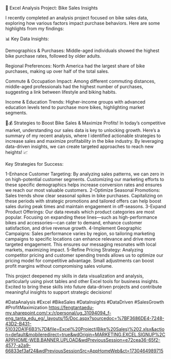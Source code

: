 🚴 Excel Analysis Project: Bike Sales Insights

I recently completed an analysis project focused on bike sales data, exploring how various factors impact purchase behaviors. Here are some highlights from my findings:

📊 Key Data Insights:

Demographics & Purchases: Middle-aged individuals showed the highest bike purchase rates, followed by older adults.

Regional Preferences: North America had the largest share of bike purchases, making up over half of the total sales.

Commute & Occupation Impact: Among different commuting distances, middle-aged professionals had the highest number of purchases, suggesting a link between lifestyle and biking habits.

Income & Education Trends: Higher-income groups with advanced education levels tend to purchase more bikes, highlighting market segments.

🚴💰 Strategies to Boost Bike Sales & Maximize Profits!
In today’s competitive market, understanding our sales data is key to unlocking growth. Here’s a summary of my recent analysis, where I identified actionable strategies to increase sales and maximize profitability in the bike industry. By leveraging data-driven insights, we can create targeted approaches to reach new heights! 📈

Key Strategies for Success:

1-Enhance Customer Targeting:
By analyzing sales patterns, we can zero in on high-potential customer segments. Customizing our marketing efforts to these specific demographics helps increase conversion rates and ensures we reach our most valuable customers.
2-Optimize Seasonal Promotions:
Sales trends show clear seasonal spikes in bike purchases. Capitalizing on these periods with strategic promotions and tailored offers can help boost sales during peak times and maintain engagement in off-seasons.
3-Expand Product Offerings:
Our data reveals which product categories are most popular. Focusing on expanding these lines—such as high-performance bikes and accessories—can cater to demand, enhance customer satisfaction, and drive revenue growth.
4-Implement Geographic Campaigns:
Sales performance varies by region, so tailoring marketing campaigns to specific locations can enhance relevance and drive more targeted engagement. This ensures our messaging resonates with local markets, maximizing impact.
5-Refine Pricing Strategy:
Analyzing competitor pricing and customer spending trends allows us to optimize our pricing model for competitive advantage. Small adjustments can boost profit margins without compromising sales volume.

This project deepened my skills in data visualization and analysis, particularly using pivot tables and other Excel tools for business insights. Excited to bring these skills into future data-driven projects and contribute meaningful insights to support strategic decisions!

#DataAnalysis #Excel #BikeSales #DataInsights #DataDriven #SalesGrowth #ProfitMaximization
https://fengtantaedu-my.sharepoint.com/:x:/r/personal/ug_31094094_f-eng_tanta_edu_eg/_layouts/15/Doc.aspx?sourcedoc=%7BF3686DE4-7248-43D2-B431-51032DA1F6B3%7D&file=Excel%20Project(Bike%20Sales)%202.xlsx&action=default&mobileredirect=true&wdOrigin=MARKETING.EXCEL.SIGNUP%2CAPPHOME-WEB.BANNER.UPLOAD&wdPreviousSession=e72cea36-65f2-4577-a2a9-66833ef3af24&wdPreviousSessionSrc=AppHomeWeb&ct=1730464989715
